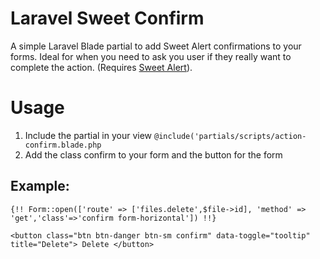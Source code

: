 # Laravel Sweet Confirm
A simple Laravel Blade partial to add Sweet Alert confirmations to your forms. Ideal for when you need to ask you user if they really want to complete the action. (Requires <a href="https://github.com/uxweb/sweet-alert">Sweet Alert</a>).

# Usage
1. Include the partial in your view
<code>@include('partials/scripts/action-confirm.blade.php</code>
2. Add the class confirm to your form and the button for the form
<h2>Example:</h2>

`{!! Form::open(['route' => ['files.delete',$file->id], 'method' => 'get','class'=>'confirm form-horizontal']) !!}`

`<button class="btn btn-danger btn-sm confirm" data-toggle="tooltip" title="Delete">
  Delete
</button>`
